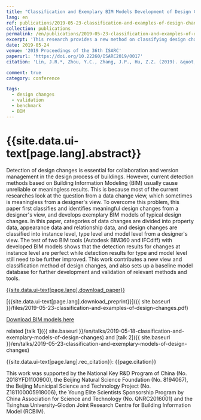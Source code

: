 ```yaml
---
title: "Classification and Exemplary BIM Models Development of Design Changes"
lang: en
ref: publications/2019-05-23-classification-and-examples-of-design-changes
collection: publications
permalink: /en/publications/2019-05-23-classification-and-examples-of-design-changes
excerpt: 'This research provides a new method on classifying design changes from an engineers view, and estalished a few exemplary BIM models for validation relevant design change detection methods'
date: 2019-05-24
venue: '2019 Proceedings of the 36th ISARC'
paperurl: 'https://doi.org/10.22260/ISARC2019/0017'
citation: 'Lin, J.R.*, Zhou, Y.C., Zhang, J.P., Hu, Z.Z. (2019). &quot;Classification and Exemplary BIM Models Development of Design Changes&quot; <i>2019 Proceedings of the 36th ISARC</i>. 122-127. Banff, Alberta, Canada. doi: 10.22260/ISARC2019/0017'

comment: true
category: conference

tags: 
  - design changes
  - validation
  - benchmark
  - BIM
---
```



{{site.data.ui-text[page.lang].abstract}}
====

Detection of design changes is essential for collaboration and version management in the design process of buildings. However, current detection methods based on Building Information Modeling (BIM) usually cause unreliable or meaningless results. This is because most of the current researches look at the question from a data change view, which sometimes is meaningless from a designer's view. To overcome this problem, this paper first classifies and identifies meaningful design changes from a designer's view, and develops exemplary BIM models of typical design changes. In this paper, categories of data changes are divided into property data, appearance data and relationship data, and design changes are classified into instance level, type level and model level from a designer's view. The test of two BIM tools (Autodesk BIM360 and IFCdiff) with developed BIM models shows that the detection results for changes at instance level are perfect while detection results for type and model level still need to be further improved. This work contributes a new view and classification method of design changes, and also sets up a baseline model database for further development and validation of relevant methods and tools.

[{{site.data.ui-text[page.lang].download_paper}}](https://doi.org/10.22260/ISARC2019/0017)

[{{site.data.ui-text[page.lang].download_preprint}}]({{ site.baseurl }}/files/2019-05-23-classification-and-examples-of-design-changes.pdf)

[Download BIM models here](https://github.com/smartaec/Design-Change-BIM-Models)

related [talk 1]({{ site.baseurl }}/en/talks/2019-05-18-classification-and-exemplary-models-of-design-changes) and [talk 2]({{ site.baseurl }}/en/talks/2019-05-23-classification-and-exemplary-models-of-design-changes)

{{site.data.ui-text[page.lang].rec_citation}}: {{page.citation}}

This work was supported by the National Key R&D Program of China (No. 2018YFD1100900), the Beijing Natural Science Foundation (No. 8194067), the Beijing Municipal Science and Technology Project (No. Z181100005918006), the Young Elite Scientists Sponsorship Program by China Association for Science and Technology (No. QNRC2016001) and the Tsinghua University-Glodon Joint Research Centre for Building Information Model (RCBIM).